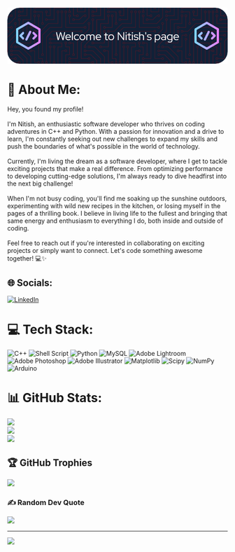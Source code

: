 <!---
DevMindNit/DevMindNit is a ✨ special ✨ repository because its `README.md` (this file) appears on your GitHub profile.
You can click the Preview link to take a look at your changes.
--->
![Header](./github-header-image.png)

# 💫 About Me:
Hey, you found my profile!<br><br>I'm Nitish, an enthusiastic software developer who thrives on coding adventures in C++ and Python. With a passion for innovation and a drive to learn, I'm constantly seeking out new challenges to expand my skills and push the boundaries of what's possible in the world of technology.<br><br>Currently, I'm living the dream as a software developer, where I get to tackle exciting projects that make a real difference. From optimizing performance to developing cutting-edge solutions, I'm always ready to dive headfirst into the next big challenge!<br><br>When I'm not busy coding, you'll find me soaking up the sunshine outdoors, experimenting with wild new recipes in the kitchen, or losing myself in the pages of a thrilling book. I believe in living life to the fullest and bringing that same energy and enthusiasm to everything I do, both inside and outside of coding.<br><br>Feel free to reach out if you're interested in collaborating on exciting projects or simply want to connect. Let's code something awesome together! 💻✨


## 🌐 Socials:
[![LinkedIn](https://img.shields.io/badge/LinkedIn-%230077B5.svg?logo=linkedin&logoColor=white)](https://linkedin.com/in/https://www.linkedin.com/in/sharmanitish99/) 

# 💻 Tech Stack:
![C++](https://img.shields.io/badge/c++-%2300599C.svg?style=for-the-badge&logo=c%2B%2B&logoColor=white) ![Shell Script](https://img.shields.io/badge/shell_script-%23121011.svg?style=for-the-badge&logo=gnu-bash&logoColor=white) ![Python](https://img.shields.io/badge/python-3670A0?style=for-the-badge&logo=python&logoColor=ffdd54) ![MySQL](https://img.shields.io/badge/mysql-%2300000f.svg?style=for-the-badge&logo=mysql&logoColor=white) ![Adobe Lightroom](https://img.shields.io/badge/Adobe%20Lightroom-31A8FF.svg?style=for-the-badge&logo=Adobe%20Lightroom&logoColor=white) ![Adobe Photoshop](https://img.shields.io/badge/adobe%20photoshop-%2331A8FF.svg?style=for-the-badge&logo=adobe%20photoshop&logoColor=white) ![Adobe Illustrator](https://img.shields.io/badge/adobe%20illustrator-%23FF9A00.svg?style=for-the-badge&logo=adobe%20illustrator&logoColor=white) ![Matplotlib](https://img.shields.io/badge/Matplotlib-%23ffffff.svg?style=for-the-badge&logo=Matplotlib&logoColor=black) ![Scipy](https://img.shields.io/badge/SciPy-%230C55A5.svg?style=for-the-badge&logo=scipy&logoColor=%white) ![NumPy](https://img.shields.io/badge/numpy-%23013243.svg?style=for-the-badge&logo=numpy&logoColor=white) ![Arduino](https://img.shields.io/badge/-Arduino-00979D?style=for-the-badge&logo=Arduino&logoColor=white)
# 📊 GitHub Stats:
![](https://github-readme-stats.vercel.app/api?username=DevMindNit&theme=blue-green&hide_border=false&include_all_commits=false&count_private=false)<br/>
![](https://github-readme-streak-stats.herokuapp.com/?user=DevMindNit&theme=blue-green&hide_border=false)<br/>
![](https://github-readme-stats.vercel.app/api/top-langs/?username=DevMindNit&theme=blue-green&hide_border=false&include_all_commits=false&count_private=false&layout=compact)

## 🏆 GitHub Trophies
![](https://github-profile-trophy.vercel.app/?username=DevMindNit&theme=tokyonight&no-frame=false&no-bg=false&margin-w=4)

### ✍️ Random Dev Quote
![](https://quotes-github-readme.vercel.app/api?type=vetical&theme=tokyonight)

---
[![](https://visitcount.itsvg.in/api?id=DevMindNit&icon=2&color=9)](https://visitcount.itsvg.in)

